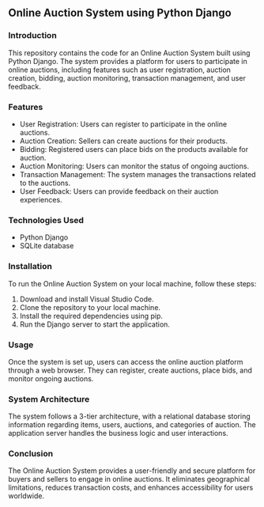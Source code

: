 ## Online Auction System using Python Django

### Introduction
This repository contains the code for an Online Auction System built using Python Django. The system provides a platform for users to participate in online auctions, including features such as user registration, auction creation, bidding, auction monitoring, transaction management, and user feedback.

### Features
- User Registration: Users can register to participate in the online auctions.
- Auction Creation: Sellers can create auctions for their products.
- Bidding: Registered users can place bids on the products available for auction.
- Auction Monitoring: Users can monitor the status of ongoing auctions.
- Transaction Management: The system manages the transactions related to the auctions.
- User Feedback: Users can provide feedback on their auction experiences.

### Technologies Used
- Python Django
- SQLite database

### Installation
To run the Online Auction System on your local machine, follow these steps:
1. Download and install Visual Studio Code.
2. Clone the repository to your local machine.
3. Install the required dependencies using pip.
4. Run the Django server to start the application.

### Usage
Once the system is set up, users can access the online auction platform through a web browser. They can register, create auctions, place bids, and monitor ongoing auctions.

### System Architecture
The system follows a 3-tier architecture, with a relational database storing information regarding items, users, auctions, and categories of auction. The application server handles the business logic and user interactions.

### Conclusion
The Online Auction System provides a user-friendly and secure platform for buyers and sellers to engage in online auctions. It eliminates geographical limitations, reduces transaction costs, and enhances accessibility for users worldwide.
